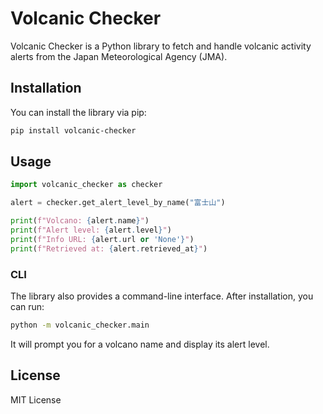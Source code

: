 # Volcanic Checker

Volcanic Checker is a Python library to fetch and handle volcanic activity alerts from the Japan Meteorological Agency (JMA).

## Installation

You can install the library via pip:

```bash
pip install volcanic-checker
```

## Usage

```python
import volcanic_checker as checker

alert = checker.get_alert_level_by_name("富士山")

print(f"Volcano: {alert.name}")
print(f"Alert level: {alert.level}")
print(f"Info URL: {alert.url or 'None'}")
print(f"Retrieved at: {alert.retrieved_at}")
```

### CLI

The library also provides a command-line interface. After installation, you can run:

```bash
python -m volcanic_checker.main
```

It will prompt you for a volcano name and display its alert level.

## License

MIT License

